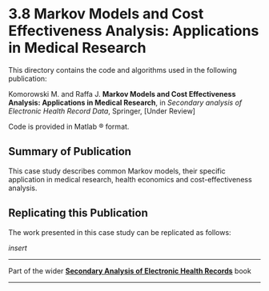 # 3.8 Markov Models and Cost Effectiveness Analysis: Applications in Medical Research

This directory contains the code and algorithms used in the following publication:

Komorowski M. and Raffa J. **Markov Models and Cost Effectiveness Analysis: Applications in Medical Research**, in *Secondary analysis of Electronic Health Record Data*, Springer, [Under Review]

Code is provided in Matlab &reg; format.

## Summary of Publication

This case study describes common Markov models, their specific application in medical research, health economics and cost-effectiveness analysis.
## Replicating this Publication

The work presented in this case study can be replicated as follows:

*insert*


***
Part of the wider **[Secondary Analysis of Electronic Health Records](https://github.com/MIT-LCP/critical-data-book)** book
***
